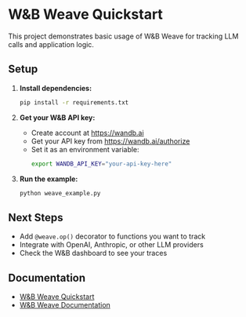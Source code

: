# W&B Weave Quickstart

This project demonstrates basic usage of W&B Weave for tracking LLM calls and application logic.

## Setup

1. **Install dependencies:**
   ```bash
   pip install -r requirements.txt
   ```

2. **Get your W&B API key:**
   - Create account at https://wandb.ai
   - Get your API key from https://wandb.ai/authorize
   - Set it as an environment variable:
     ```bash
     export WANDB_API_KEY="your-api-key-here"
     ```

3. **Run the example:**
   ```bash
   python weave_example.py
   ```

## Next Steps

- Add `@weave.op()` decorator to functions you want to track
- Integrate with OpenAI, Anthropic, or other LLM providers
- Check the W&B dashboard to see your traces

## Documentation

- [W&B Weave Quickstart](https://weave-docs.wandb.ai/quickstart)
- [W&B Weave Documentation](https://weave-docs.wandb.ai/)
